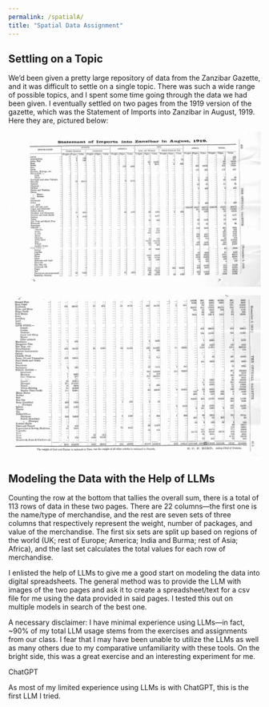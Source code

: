 ```yaml
---
permalink: /spatialA/
title: "Spatial Data Assignment"
---
```

## Settling on a Topic

We’d been given a pretty large repository of data from the Zanzibar Gazette, and it was difficult to settle on a single topic. There was such a wide range of possible topics, and I spent some time going through the data we had been given. I eventually settled on two pages from the 1919 version of the gazette, which was the Statement of Imports into Zanzibar in August, 1919. Here they are, pictured below:

![Image 1](/assets/images/Spatial/s1.png "Image 1")

![Image 2](/assets/images/Spatial/s2.png "Image 2")

## Modeling the Data with the Help of LLMs

Counting the row at the bottom that tallies the overall sum, there is a total of 113 rows of data in these two pages. There are 22 columns—the first one is the name/type of merchandise, and the rest are seven sets of three columns that respectively represent the weight, number of packages, and value of the merchandise. The first six sets are split up based on regions of the world (UK; rest of Europe; America; India and Burma; rest of Asia; Africa), and the last set calculates the total values for each row of merchandise.

I enlisted the help of LLMs to give me a good start on modeling the data into digital spreadsheets. The general method was to provide the LLM with images of the two pages and ask it to create a spreadsheet/text for a csv file for me using the data provided in said pages. I tested this out on multiple models in search of the best one.

A necessary disclaimer: I have minimal experience using LLMs—in fact, ~90% of my total LLM usage stems from the exercises and assignments from our class. I fear that I may have been unable to utilize the LLMs as well as many others due to my comparative unfamiliarity with these tools. On the bright side, this was a great exercise and an interesting experiment for me.

ChatGPT

As most of my limited experience using LLMs is with ChatGPT, this is the first LLM I tried.
